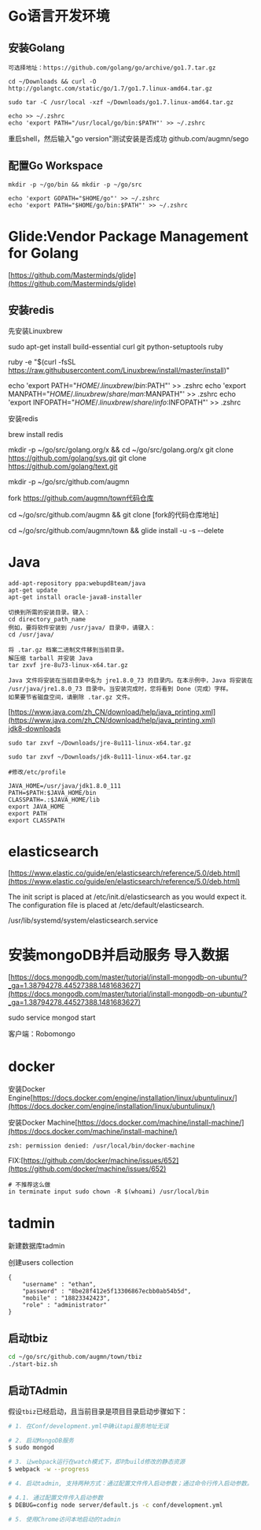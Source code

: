 # Go语言开发环境

## 安装Golang
```
可选择地址：https://github.com/golang/go/archive/go1.7.tar.gz

cd ~/Downloads && curl -O http://golangtc.com/static/go/1.7/go1.7.linux-amd64.tar.gz

sudo tar -C /usr/local -xzf ~/Downloads/go1.7.linux-amd64.tar.gz

echo >> ~/.zshrc
echo 'export PATH="/usr/local/go/bin:$PATH"' >> ~/.zshrc
```
重启shell，然后输入"go version"测试安装是否成功
github.com/augmn/sego
## 配置Go Workspace

```
mkdir -p ~/go/bin && mkdir -p ~/go/src

echo 'export GOPATH="$HOME/go"' >> ~/.zshrc
echo 'export PATH="$HOME/go/bin:$PATH"' >> ~/.zshrc
```

# Glide:Vendor Package Management for Golang
[https://github.com/Masterminds/glide](https://github.com/Masterminds/glide)

## 安装redis
先安装Linuxbrew

sudo apt-get install build-essential curl git python-setuptools ruby

ruby -e "$(curl -fsSL https://raw.githubusercontent.com/Linuxbrew/install/master/install)"

echo 'export PATH="$HOME/.linuxbrew/bin:$PATH"' >> .zshrc
echo 'export MANPATH="$HOME/.linuxbrew/share/man:$MANPATH"' >> .zshrc
echo 'export INFOPATH="$HOME/.linuxbrew/share/info:$INFOPATH"' >> .zshrc

安装redis

brew install redis


mkdir -p ~/go/src/golang.org/x && cd ~/go/src/golang.org/x
git clone https://github.com/golang/sys.git
git clone https://github.com/golang/text.git

mkdir -p ~/go/src/github.com/augmn

fork https://github.com/augmn/town代码仓库

cd ~/go/src/github.com/augmn && git clone [fork的代码仓库地址]

cd ~/go/src/github.com/augmn/town && glide install -u -s --delete

# Java


```
add-apt-repository ppa:webupd8team/java
apt-get update
apt-get install oracle-java8-installer
```

```
切换到所需的安装目录。键入：
cd directory_path_name
例如，要将软件安装到 /usr/java/ 目录中，请键入：
cd /usr/java/

将 .tar.gz 档案二进制文件移到当前目录。
解压缩 tarball 并安装 Java
tar zxvf jre-8u73-linux-x64.tar.gz

Java 文件将安装在当前目录中名为 jre1.8.0_73 的目录内。在本示例中，Java 将安装在 /usr/java/jre1.8.0_73 目录中。当安装完成时，您将看到 Done（完成）字样。
如果要节省磁盘空间，请删除 .tar.gz 文件。
```
[https://www.java.com/zh_CN/download/help/java_printing.xml](https://www.java.com/zh_CN/download/help/java_printing.xml)    
[jdk8-downloads](http://www.oracle.com/technetwork/java/javase/downloads/jdk8-downloads-2133151.html)

```
sudo tar zxvf ~/Downloads/jre-8u111-linux-x64.tar.gz

sudo tar zxvf ~/Downloads/jdk-8u111-linux-x64.tar.gz 

#修改/etc/profile

JAVA_HOME=/usr/java/jdk1.8.0_111
PATH=$PATH:$JAVA_HOME/bin
CLASSPATH=.:$JAVA_HOME/lib
export JAVA_HOME
export PATH
export CLASSPATH
```

# elasticsearch
[https://www.elastic.co/guide/en/elasticsearch/reference/5.0/deb.html](https://www.elastic.co/guide/en/elasticsearch/reference/5.0/deb.html)

 The init script is placed at /etc/init.d/elasticsearch as you would expect it. The configuration file is placed at /etc/default/elasticsearch.

 /usr/lib/systemd/system/elasticsearch.service

# 安装mongoDB并启动服务 导入数据

[https://docs.mongodb.com/master/tutorial/install-mongodb-on-ubuntu/?_ga=1.38794278.44527388.1481683627](https://docs.mongodb.com/master/tutorial/install-mongodb-on-ubuntu/?_ga=1.38794278.44527388.1481683627)

sudo service mongod start

客户端：Robomongo


# docker
安装Docker Engine[https://docs.docker.com/engine/installation/linux/ubuntulinux/](https://docs.docker.com/engine/installation/linux/ubuntulinux/)

安装Docker Machine[https://docs.docker.com/machine/install-machine/](https://docs.docker.com/machine/install-machine/)
```
zsh: permission denied: /usr/local/bin/docker-machine
```
FIX:[https://github.com/docker/machine/issues/652](https://github.com/docker/machine/issues/652)
```
# 不推荐这么做
in terminate input sudo chown -R $(whoami) /usr/local/bin   
```

# tadmin

新建数据库tadmin

创建users collection

```
{
    "username" : "ethan",
    "password" : "8be28f412e5f13306867ecbb0ab54b5d",
    "mobile" : "18823342423",
    "role" : "administrator"
}
```

## 启动tbiz
```bash
cd ~/go/src/github.com/augmn/town/tbiz
./start-biz.sh
```

## 启动TAdmin
假设`tbiz`已经启动，且当前目录是项目目录启动步骤如下：

```bash
# 1. 在Conf/development.yml中确认tapi服务地址无误

# 2. 启动MongoDB服务
$ sudo mongod

# 3. 让webpack运行在watch模式下，即时build修改的静态资源
$ webpack -w --progress

# 4. 启动tadmin, 支持两种方式：通过配置文件传入启动参数；通过命令行传入启动参数。

# 4.1. 通过配置文件传入启动参数
$ DEBUG=config node server/default.js -c conf/development.yml

# 5. 使用Chrome访问本地启动的tadmin
```


